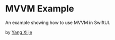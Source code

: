 #  MVVM Example

An example showing how to use MVVM in SwiftUI.

by [Yang Xijie](https://github.com/Yang-Xijie)
